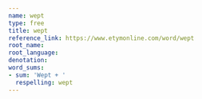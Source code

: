 ```yaml
---
name: wept
type: free
title: wept
reference_link: https://www.etymonline.com/word/wept
root_name: 
root_language: 
denotation: 
word_sums:
- sum: 'Wept + '
  respelling: wept
---
```

